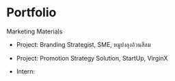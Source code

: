 # Portfolio
Marketing Materials

  - Project: Branding Strategist, SME, หมูปงลุงอ้วนสีลม

  - Project: Promotion Strategy Solution, StartUp, VirginX

  - Intern: 
